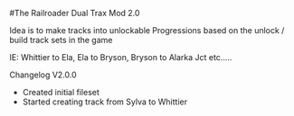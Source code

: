 #The Railroader Dual Trax Mod 2.0

Idea is to make tracks into unlockable Progressions based on the unlock / build track sets in the game

IE: Whittier to Ela, Ela to Bryson, Bryson to Alarka Jct etc.....

Changelog
V2.0.0
- Created initial fileset
- Started creating track from Sylva to Whittier
